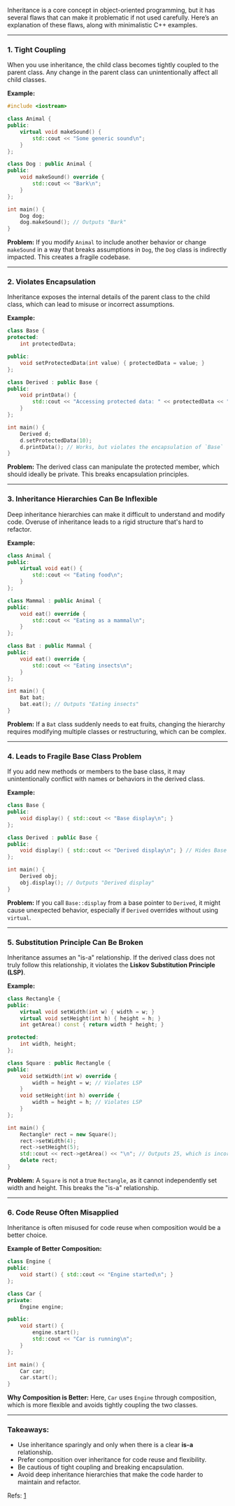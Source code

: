 Inheritance is a core concept in object-oriented programming, but it has several flaws that can make it problematic if not used carefully. Here’s an explanation of these flaws, along with minimalistic C++ examples.

---

### 1. **Tight Coupling**
When you use inheritance, the child class becomes tightly coupled to the parent class. Any change in the parent class can unintentionally affect all child classes.

**Example:**
```cpp
#include <iostream>

class Animal {
public:
    virtual void makeSound() {
        std::cout << "Some generic sound\n";
    }
};

class Dog : public Animal {
public:
    void makeSound() override {
        std::cout << "Bark\n";
    }
};

int main() {
    Dog dog;
    dog.makeSound(); // Outputs "Bark"
}
```

**Problem:**
If you modify `Animal` to include another behavior or change `makeSound` in a way that breaks assumptions in `Dog`, the `Dog` class is indirectly impacted. This creates a fragile codebase.

---

### 2. **Violates Encapsulation**
Inheritance exposes the internal details of the parent class to the child class, which can lead to misuse or incorrect assumptions.

**Example:**
```cpp
class Base {
protected:
    int protectedData;

public:
    void setProtectedData(int value) { protectedData = value; }
};

class Derived : public Base {
public:
    void printData() {
        std::cout << "Accessing protected data: " << protectedData << "\n";
    }
};

int main() {
    Derived d;
    d.setProtectedData(10);
    d.printData(); // Works, but violates the encapsulation of `Base`
}
```

**Problem:**
The derived class can manipulate the protected member, which should ideally be private. This breaks encapsulation principles.

---

### 3. **Inheritance Hierarchies Can Be Inflexible**
Deep inheritance hierarchies can make it difficult to understand and modify code. Overuse of inheritance leads to a rigid structure that's hard to refactor.

**Example:**
```cpp
class Animal {
public:
    virtual void eat() {
        std::cout << "Eating food\n";
    }
};

class Mammal : public Animal {
public:
    void eat() override {
        std::cout << "Eating as a mammal\n";
    }
};

class Bat : public Mammal {
public:
    void eat() override {
        std::cout << "Eating insects\n";
    }
};

int main() {
    Bat bat;
    bat.eat(); // Outputs "Eating insects"
}
```

**Problem:**
If a `Bat` class suddenly needs to eat fruits, changing the hierarchy requires modifying multiple classes or restructuring, which can be complex.

---

### 4. **Leads to Fragile Base Class Problem**
If you add new methods or members to the base class, it may unintentionally conflict with names or behaviors in the derived class.

**Example:**
```cpp
class Base {
public:
    void display() { std::cout << "Base display\n"; }
};

class Derived : public Base {
public:
    void display() { std::cout << "Derived display\n"; } // Hides Base's display
};

int main() {
    Derived obj;
    obj.display(); // Outputs "Derived display"
}
```

**Problem:**
If you call `Base::display` from a base pointer to `Derived`, it might cause unexpected behavior, especially if `Derived` overrides without using `virtual`.

---

### 5. **Substitution Principle Can Be Broken**
Inheritance assumes an "is-a" relationship. If the derived class does not truly follow this relationship, it violates the **Liskov Substitution Principle (LSP)**.

**Example:**
```cpp
class Rectangle {
public:
    virtual void setWidth(int w) { width = w; }
    virtual void setHeight(int h) { height = h; }
    int getArea() const { return width * height; }

protected:
    int width, height;
};

class Square : public Rectangle {
public:
    void setWidth(int w) override {
        width = height = w; // Violates LSP
    }
    void setHeight(int h) override {
        width = height = h; // Violates LSP
    }
};

int main() {
    Rectangle* rect = new Square();
    rect->setWidth(4);
    rect->setHeight(5);
    std::cout << rect->getArea() << "\n"; // Outputs 25, which is incorrect for a rectangle
    delete rect;
}
```

**Problem:**
A `Square` is not a true `Rectangle`, as it cannot independently set width and height. This breaks the "is-a" relationship.

---

### 6. **Code Reuse Often Misapplied**
Inheritance is often misused for code reuse when composition would be a better choice.

**Example of Better Composition:**
```cpp
class Engine {
public:
    void start() { std::cout << "Engine started\n"; }
};

class Car {
private:
    Engine engine;

public:
    void start() {
        engine.start();
        std::cout << "Car is running\n";
    }
};

int main() {
    Car car;
    car.start();
}
```

**Why Composition is Better:**
Here, `Car` uses `Engine` through composition, which is more flexible and avoids tightly coupling the two classes.

---

### Takeaways:
- Use inheritance sparingly and only when there is a clear **is-a** relationship.
- Prefer composition over inheritance for code reuse and flexibility.
- Be cautious of tight coupling and breaking encapsulation.
- Avoid deep inheritance hierarchies that make the code harder to maintain and refactor.

Refs: [1](https://www.youtube.com/watch?v=hxGOiiR9ZKg)
